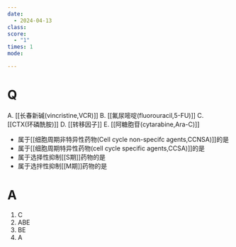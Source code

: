 ```yaml
---
date:
  - 2024-04-13
class: 
score:
  - "1"
times: 1
mode:

---
```



# Q
A. [[长春新碱(vincristine,VCR)]]
B. [[氟尿嘧啶(fluorouracil,5-FU)]] 
C. [[CTX(环磷酰胺)]]
D. [[转移因子]] 
E. [[阿糖胞苷(cytarabine,Ara-C)]]

- 属于[[细胞周期非特异性药物(Cell cycle non-specifc agents,CCNSA)]]的是
- 属于[[细胞周期特异性药物(cell cycle specific agents,CCSA)]]的是
- 属于选择性抑制[[S期]]药物的是
- 属于选拌性抑制[[M期]]药物的是

# A

1. C
2. ABE
3. BE
4. A